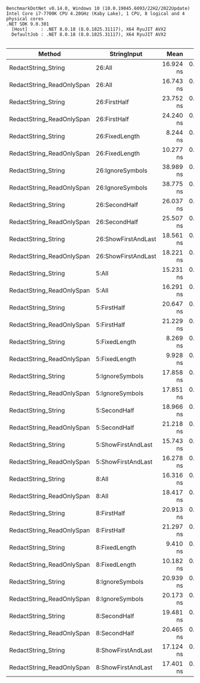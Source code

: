 ```

BenchmarkDotNet v0.14.0, Windows 10 (10.0.19045.6093/22H2/2022Update)
Intel Core i7-7700K CPU 4.20GHz (Kaby Lake), 1 CPU, 8 logical and 4 physical cores
.NET SDK 9.0.301
  [Host]     : .NET 8.0.18 (8.0.1825.31117), X64 RyuJIT AVX2
  DefaultJob : .NET 8.0.18 (8.0.1825.31117), X64 RyuJIT AVX2


```
| Method                    | StringInput         | Mean      | Error     | StdDev    | Gen0   | Allocated |
|-------------------------- |-------------------- |----------:|----------:|----------:|-------:|----------:|
| RedactString_String       | 26:All              | 16.924 ns | 0.1647 ns | 0.1541 ns | 0.0191 |      80 B |
| RedactString_ReadOnlySpan | 26:All              | 16.743 ns | 0.1233 ns | 0.1093 ns | 0.0191 |      80 B |
| RedactString_String       | 26:FirstHalf        | 23.752 ns | 0.1987 ns | 0.1858 ns | 0.0191 |      80 B |
| RedactString_ReadOnlySpan | 26:FirstHalf        | 24.240 ns | 0.2948 ns | 0.2614 ns | 0.0191 |      80 B |
| RedactString_String       | 26:FixedLength      |  8.244 ns | 0.1904 ns | 0.1590 ns |      - |         - |
| RedactString_ReadOnlySpan | 26:FixedLength      | 10.277 ns | 0.1811 ns | 0.1694 ns |      - |         - |
| RedactString_String       | 26:IgnoreSymbols    | 38.989 ns | 0.4715 ns | 0.3937 ns | 0.0191 |      80 B |
| RedactString_ReadOnlySpan | 26:IgnoreSymbols    | 38.775 ns | 0.7074 ns | 0.6617 ns | 0.0191 |      80 B |
| RedactString_String       | 26:SecondHalf       | 26.037 ns | 0.5679 ns | 0.6312 ns | 0.0191 |      80 B |
| RedactString_ReadOnlySpan | 26:SecondHalf       | 25.507 ns | 0.2199 ns | 0.1836 ns | 0.0191 |      80 B |
| RedactString_String       | 26:ShowFirstAndLast | 18.561 ns | 0.3883 ns | 0.3632 ns | 0.0191 |      80 B |
| RedactString_ReadOnlySpan | 26:ShowFirstAndLast | 18.221 ns | 0.3279 ns | 0.2907 ns | 0.0191 |      80 B |
| RedactString_String       | 5:All               | 15.231 ns | 0.1751 ns | 0.1552 ns | 0.0076 |      32 B |
| RedactString_ReadOnlySpan | 5:All               | 16.291 ns | 0.2622 ns | 0.2190 ns | 0.0076 |      32 B |
| RedactString_String       | 5:FirstHalf         | 20.647 ns | 0.1281 ns | 0.1000 ns | 0.0076 |      32 B |
| RedactString_ReadOnlySpan | 5:FirstHalf         | 21.229 ns | 0.3780 ns | 0.3351 ns | 0.0076 |      32 B |
| RedactString_String       | 5:FixedLength       |  8.269 ns | 0.1143 ns | 0.1014 ns |      - |         - |
| RedactString_ReadOnlySpan | 5:FixedLength       |  9.928 ns | 0.0520 ns | 0.0434 ns |      - |         - |
| RedactString_String       | 5:IgnoreSymbols     | 17.858 ns | 0.4122 ns | 0.4048 ns | 0.0076 |      32 B |
| RedactString_ReadOnlySpan | 5:IgnoreSymbols     | 17.851 ns | 0.2404 ns | 0.2131 ns | 0.0076 |      32 B |
| RedactString_String       | 5:SecondHalf        | 18.966 ns | 0.4288 ns | 0.5266 ns | 0.0076 |      32 B |
| RedactString_ReadOnlySpan | 5:SecondHalf        | 21.218 ns | 0.1417 ns | 0.1256 ns | 0.0076 |      32 B |
| RedactString_String       | 5:ShowFirstAndLast  | 15.743 ns | 0.3194 ns | 0.2987 ns | 0.0076 |      32 B |
| RedactString_ReadOnlySpan | 5:ShowFirstAndLast  | 16.278 ns | 0.2637 ns | 0.2338 ns | 0.0076 |      32 B |
| RedactString_String       | 8:All               | 16.316 ns | 0.1840 ns | 0.1536 ns | 0.0095 |      40 B |
| RedactString_ReadOnlySpan | 8:All               | 18.417 ns | 0.3068 ns | 0.2870 ns | 0.0095 |      40 B |
| RedactString_String       | 8:FirstHalf         | 20.913 ns | 0.2542 ns | 0.2253 ns | 0.0095 |      40 B |
| RedactString_ReadOnlySpan | 8:FirstHalf         | 21.297 ns | 0.2778 ns | 0.2598 ns | 0.0095 |      40 B |
| RedactString_String       | 8:FixedLength       |  9.410 ns | 0.1329 ns | 0.1243 ns |      - |         - |
| RedactString_ReadOnlySpan | 8:FixedLength       | 10.182 ns | 0.0786 ns | 0.0657 ns |      - |         - |
| RedactString_String       | 8:IgnoreSymbols     | 20.939 ns | 0.3554 ns | 0.3324 ns | 0.0095 |      40 B |
| RedactString_ReadOnlySpan | 8:IgnoreSymbols     | 20.173 ns | 0.2188 ns | 0.1827 ns | 0.0095 |      40 B |
| RedactString_String       | 8:SecondHalf        | 19.481 ns | 0.4312 ns | 0.3822 ns | 0.0095 |      40 B |
| RedactString_ReadOnlySpan | 8:SecondHalf        | 20.465 ns | 0.0954 ns | 0.0797 ns | 0.0095 |      40 B |
| RedactString_String       | 8:ShowFirstAndLast  | 17.124 ns | 0.3755 ns | 0.3329 ns | 0.0095 |      40 B |
| RedactString_ReadOnlySpan | 8:ShowFirstAndLast  | 17.401 ns | 0.3622 ns | 0.3720 ns | 0.0095 |      40 B |
